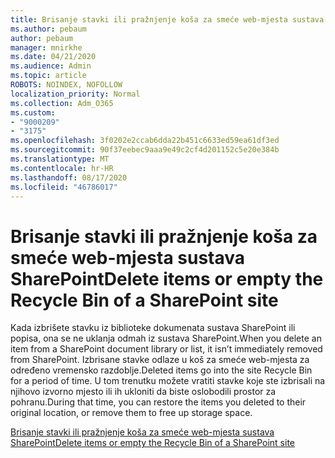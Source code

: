 ```yaml
---
title: Brisanje stavki ili pražnjenje koša za smeće web-mjesta sustava SharePoint
ms.author: pebaum
author: pebaum
manager: mnirkhe
ms.date: 04/21/2020
ms.audience: Admin
ms.topic: article
ROBOTS: NOINDEX, NOFOLLOW
localization_priority: Normal
ms.collection: Adm_O365
ms.custom:
- "9000209"
- "3175"
ms.openlocfilehash: 3f0202e2ccab6dda22b451c6633ed59ea61df3ed
ms.sourcegitcommit: 90f37eebec9aaa9e49c2cf4d201152c5e20e384b
ms.translationtype: MT
ms.contentlocale: hr-HR
ms.lasthandoff: 08/17/2020
ms.locfileid: "46786017"
---
```

# <a name="delete-items-or-empty-the-recycle-bin-of-a-sharepoint-site"></a><span data-ttu-id="40b3b-102">Brisanje stavki ili pražnjenje koša za smeće web-mjesta sustava SharePoint</span><span class="sxs-lookup"><span data-stu-id="40b3b-102">Delete items or empty the Recycle Bin of a SharePoint site</span></span> 

<span data-ttu-id="40b3b-103">Kada izbrišete stavku iz biblioteke dokumenata sustava SharePoint ili popisa, ona se ne uklanja odmah iz sustava SharePoint.</span><span class="sxs-lookup"><span data-stu-id="40b3b-103">When you delete an item from a SharePoint document library or list, it isn’t immediately removed from SharePoint.</span></span> <span data-ttu-id="40b3b-104">Izbrisane stavke odlaze u koš za smeće web-mjesta za određeno vremensko razdoblje.</span><span class="sxs-lookup"><span data-stu-id="40b3b-104">Deleted items go into the site Recycle Bin for a period of time.</span></span> <span data-ttu-id="40b3b-105">U tom trenutku možete vratiti stavke koje ste izbrisali na njihovo izvorno mjesto ili ih ukloniti da biste oslobodili prostor za pohranu.</span><span class="sxs-lookup"><span data-stu-id="40b3b-105">During that time, you can restore the items you deleted to their original location, or remove them to free up storage space.</span></span>

[<span data-ttu-id="40b3b-106">Brisanje stavki ili pražnjenje koša za smeće web-mjesta sustava SharePoint</span><span class="sxs-lookup"><span data-stu-id="40b3b-106">Delete items or empty the Recycle Bin of a SharePoint site</span></span>](https://support.office.com/article/2e713599-d13e-40d6-96dc-66f0a366f74e)